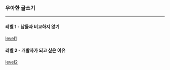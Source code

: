 ### 우아한 글쓰기

---

#### 레벨 1 - 남들과 비교하지 않기
[level1](level1.md)

#### 레벨 2 - 개발자가 되고 싶은 이유
[level2](level2)
